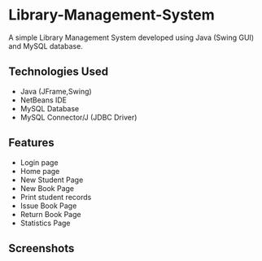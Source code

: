 # Library-Management-System
A simple Library Management System developed using Java (Swing GUI) and MySQL database.

## Technologies Used
- Java (JFrame,Swing)
- NetBeans IDE
- MySQL Database
- MySQL Connector/J (JDBC Driver)

## Features
- Login page
- Home page
- New Student Page
- New Book Page
- Print student records
- Issue Book Page
- Return Book Page
- Statistics Page

## Screenshots

